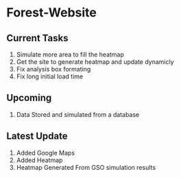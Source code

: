 # Forest-Website

## Current Tasks
1. Simulate more area to fill the heatmap
2. Get the site to generate heatmap and update dynamicly
3. Fix analysis box formating
4. Fix long initial load time

## Upcoming
1. Data Stored and simulated from a database

## Latest Update
1. Added Google Maps
2. Added Heatmap
3. Heatmap Generated From GSO simulation results
